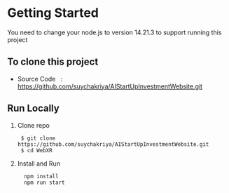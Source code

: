 # Getting Started 

You need to change your node.js to version 14.21.3 to support running this project

## To clone this project

- Source Code   :  https://github.com/suychakriya/AIStartUpInvestmentWebsite.git

## Run Locally

1. Clone repo

   ```shell
    $ git clone https://github.com/suychakriya/AIStartUpInvestmentWebsite.git
    $ cd WebXR
   ```

2. Install and Run

   ```shell
     npm install
     npm run start
   ```



